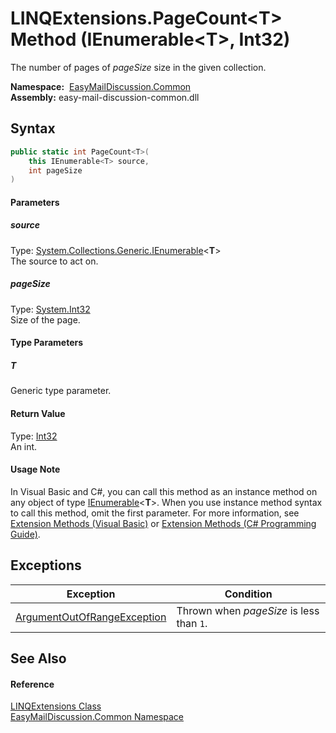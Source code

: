 LINQExtensions.PageCount&lt;T> Method (IEnumerable&lt;T>, Int32)
================================================================
The number of pages of *pageSize* size in the given collection.

  **Namespace:**  [EasyMailDiscussion.Common][1]  
  **Assembly:** easy-mail-discussion-common.dll

Syntax
------

```csharp
public static int PageCount<T>(
	this IEnumerable<T> source,
	int pageSize
)

```

#### Parameters

##### *source*
Type: [System.Collections.Generic.IEnumerable][2]&lt;**T**>  
 The source to act on.

##### *pageSize*
Type: [System.Int32][3]  
 Size of the page.

#### Type Parameters

##### *T*
Generic type parameter.

#### Return Value
Type: [Int32][3]  
 An int. 
#### Usage Note
In Visual Basic and C#, you can call this method as an instance method on any object of type [IEnumerable][2]&lt;**T**>. When you use instance method syntax to call this method, omit the first parameter. For more information, see [Extension Methods (Visual Basic)][4] or [Extension Methods (C# Programming Guide)][5].

Exceptions
----------

| Exception                        | Condition                                |
| -------------------------------- | ---------------------------------------- |
| [ArgumentOutOfRangeException][6] | Thrown when *pageSize* is less than `1`. |


See Also
--------

#### Reference
[LINQExtensions Class][7]  
[EasyMailDiscussion.Common Namespace][1]  

[1]: ../README.md
[2]: https://docs.microsoft.com/dotnet/api/system.collections.generic.ienumerable-1
[3]: https://docs.microsoft.com/dotnet/api/system.int32
[4]: https://docs.microsoft.com/dotnet/visual-basic/programming-guide/language-features/procedures/extension-methods
[5]: https://docs.microsoft.com/dotnet/csharp/programming-guide/classes-and-structs/extension-methods
[6]: https://docs.microsoft.com/dotnet/api/system.argumentoutofrangeexception
[7]: README.md